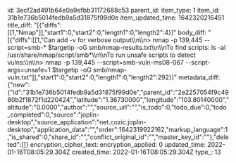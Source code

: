 id: 3ecf2ad491b64e0a9efbb31172688c53
parent_id: 
item_type: 1
item_id: 31b1e736b5014fedb9a5d31875f99d0e
item_updated_time: 1642320216451
title_diff: "[{\"diffs\":[[1,\"Nmap\"]],\"start1\":0,\"start2\":0,\"length1\":0,\"length2\":4}]"
body_diff: "[{\"diffs\":[[1,\"Can add -v for verbose output\\\n\\\n> nmap -p 139,445 --script=smb-* $targetip -oG smb/nmap-results.txt\\\n\\\nTo find scripts: ls -al /usr/share/nmap/script/smb*\\\n\\\nTo run unsafe scripts to detect vulns:\\\n\\\n> nmap -p 139,445 --script=smb-vuln-ms08-067 --script-args=unsafe=1 $targetip -oG smb/nmap-vuln.txt\"]],\"start1\":0,\"start2\":0,\"length1\":0,\"length2\":292}]"
metadata_diff: {"new":{"id":"31b1e736b5014fedb9a5d31875f99d0e","parent_id":"2e2257054f9c4980b2f1872f1d220424","latitude":"1.36730000","longitude":"103.80140000","altitude":"0.0000","author":"","source_url":"","is_todo":0,"todo_due":0,"todo_completed":0,"source":"joplin-desktop","source_application":"net.cozic.joplin-desktop","application_data":"","order":1642319922162,"markup_language":1,"is_shared":0,"share_id":"","conflict_original_id":"","master_key_id":""},"deleted":[]}
encryption_cipher_text: 
encryption_applied: 0
updated_time: 2022-01-16T08:05:29.304Z
created_time: 2022-01-16T08:05:29.304Z
type_: 13